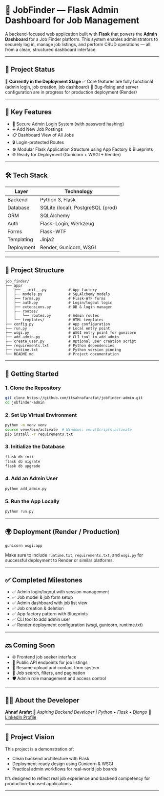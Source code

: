 # 🧠 JobFinder — Flask Admin Dashboard for Job Management

A backend-focused web application built with **Flask** that powers the **Admin Dashboard** for a Job Finder platform. This system enables administrators to securely log in, manage job listings, and perform CRUD operations — all from a clean, structured dashboard interface.

---

## 📍 Project Status

🚧 **Currently in the Deployment Stage**
✅ Core features are fully functional (admin login, job creation, job dashboard)
🐞 Bug-fixing and server configuration are in progress for production deployment (Render)

---

## 🎯 Key Features

* 🔐 Secure Admin Login System (with password hashing)
* ➕ Add New Job Postings
* 📋 Dashboard View of All Jobs
* 🔒 Login-protected Routes
* ⚙️ Modular Flask Application Structure using App Factory & Blueprints
* 🌐 Ready for Deployment (Gunicorn + WSGI + Render)

---

## 🛠 Tech Stack

| Layer      | Technology                        |
| ---------- | --------------------------------- |
| Backend    | Python 3, Flask                   |
| Database   | SQLite (local), PostgreSQL (prod) |
| ORM        | SQLAlchemy                        |
| Auth       | Flask-Login, Werkzeug             |
| Forms      | Flask-WTF                         |
| Templating | Jinja2                            |
| Deployment | Render, Gunicorn, WSGI            |

---

## 📂 Project Structure

```
job_finder/
├── app/
│   ├── __init__.py          # App factory
│   ├── models.py            # SQLAlchemy models
│   ├── forms.py             # Flask-WTF forms
│   ├── auth.py              # Login/logout logic
│   ├── extensions.py        # DB & login manager
│   ├── routes/
│   │   └── routes.py        # Admin routes
│   └── templates/           # HTML templates
├── config.py                # App configuration
├── run.py                   # Local entry point
├── wsgi.py                  # WSGI entry point for gunicorn
├── add_admin.py             # CLI tool to add admin
├── create_user.py           # Optional user creation script
├── requirements.txt         # Python dependencies
├── runtime.txt              # Python version pinning
└── README.md                # Project documentation
```

---

## 🚀 Getting Started

### 1. Clone the Repository

```bash
git clone https://github.com/itsahnafarafat/jobfinder-admin.git
cd jobfinder-admin
```

### 2. Set Up Virtual Environment

```bash
python -m venv venv
source venv/bin/activate  # Windows: venv\Scripts\activate
pip install -r requirements.txt
```

### 3. Initialize the Database

```bash
flask db init
flask db migrate
flask db upgrade
```

### 4. Add an Admin User

```bash
python add_admin.py
```

### 5. Run the App Locally

```bash
python run.py
```

---

## 🌍 Deployment (Render / Production)

```bash
gunicorn wsgi:app
```

Make sure to include `runtime.txt`, `requirements.txt`, and `wsgi.py` for successful deployment to Render or similar platforms.

---

## ✅ Completed Milestones

* ✅ Admin login/logout with session management
* ✅ Job model & job form setup
* ✅ Admin dashboard with job list view
* ✅ Job creation & deletion
* ✅ App factory pattern with Blueprints
* ✅ CLI tool to add admin user
* ✅ Render deployment configuration (wsgi, gunicorn, runtime.txt)

---

## 🔜 Coming Soon

* 🌐 Frontend job seeker interface
* 🔎 Public API endpoints for job listings
* 📁 Resume upload and contact form system
* 🧭 Job search, filters, and pagination
* 🛡️ Admin role management and access control

---

## 👨‍💻 About the Developer

**Ahnaf Arafat**
💼 *Aspiring Backend Developer | Python • Flask • Django*
🔗 [LinkedIn Profile](https://www.linkedin.com/in/ahnaf-arafat-30189a357/)

---

## 🧠 Project Vision

This project is a demonstration of:

* Clean backend architecture with Flask
* Deployment-ready design using Gunicorn & WSGI
* Practical admin workflows for real-world job boards

It’s designed to reflect real job experience and backend competency for production-focused applications.

---
